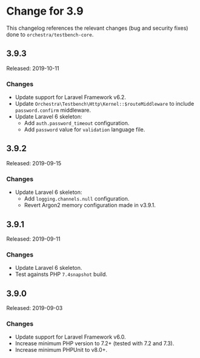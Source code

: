 # Change for 3.9

This changelog references the relevant changes (bug and security fixes) done to `orchestra/testbench-core`.

## 3.9.3

Released: 2019-10-11

### Changes

* Update support for Laravel Framework v6.2.
* Update `Orchestra\Testbench\Http\Kernel::$routeMiddleware` to include `password.confirm` middleware.
* Update Laravel 6 skeleton:
    - Add `auth.password_timeout` configuration.
    - Add `password` value for `validation` language file.

## 3.9.2

Released: 2019-09-15

### Changes

* Update Laravel 6 skeleton:
    - Add `logging.channels.null` configuration.
    - Revert Argon2 memory configuration made in v3.9.1.

## 3.9.1

Released: 2019-09-11

### Changes

* Update Laravel 6 skeleton.
* Test againsts PHP `7.4snapshot` build.

## 3.9.0

Released: 2019-09-03

### Changes

* Update support for Laravel Framework v6.0.
* Increase minimum PHP version to 7.2+ (tested with 7.2 and 7.3).
* Increase minimum PHPUnit to v8.0+.
